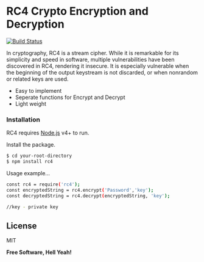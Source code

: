 
# RC4 Crypto Encryption and Decryption



[![Build Status](https://travis-ci.org/joemccann/dillinger.svg?branch=master)](https://github.com/lahirudanushka/sweet-password)

In cryptography, RC4 is a stream cipher. While it is remarkable for its simplicity and speed in software, multiple vulnerabilities have been discovered in RC4, rendering it insecure. It is especially vulnerable when the beginning of the output keystream is not discarded, or when nonrandom or related keys are used.

  - Easy to implement 
  - Seperate functions for Encrypt and Decrypt
  - Light weight



### Installation

RC4 requires [Node.js](https://nodejs.org/) v4+ to run.

Install the package.

```sh
$ cd your-root-directory
$ npm install rc4
```

Usage example...

```sh
const rc4 = require('rc4');
const encryptedString = rc4.encrypt('Password','key');
const decryptedString = rc4.decrypt(encryptedString, 'key');

//key - private key
```



License
----

MIT


**Free Software, Hell Yeah!**

[//]: # (These are reference links used in the body of this note and get stripped out when the markdown processor does its job. There is no need to format nicely because it shouldn't be seen. Thanks SO - http://stackoverflow.com/questions/4823468/store-comments-in-markdown-syntax)


   [dill]: <https://github.com/joemccann/dillinger>
   [git-repo-url]: <https://github.com/joemccann/dillinger.git>
   [john gruber]: <http://daringfireball.net>
   [df1]: <http://daringfireball.net/projects/markdown/>
   [markdown-it]: <https://github.com/markdown-it/markdown-it>
   [Ace Editor]: <http://ace.ajax.org>
   [node.js]: <http://nodejs.org>
   [Twitter Bootstrap]: <http://twitter.github.com/bootstrap/>
   [jQuery]: <http://jquery.com>
   [@tjholowaychuk]: <http://twitter.com/tjholowaychuk>
   [express]: <http://expressjs.com>
   [AngularJS]: <http://angularjs.org>
   [Gulp]: <http://gulpjs.com>

   [PlDb]: <https://github.com/joemccann/dillinger/tree/master/plugins/dropbox/README.md>
   [PlGh]: <https://github.com/joemccann/dillinger/tree/master/plugins/github/README.md>
   [PlGd]: <https://github.com/joemccann/dillinger/tree/master/plugins/googledrive/README.md>
   [PlOd]: <https://github.com/joemccann/dillinger/tree/master/plugins/onedrive/README.md>
   [PlMe]: <https://github.com/joemccann/dillinger/tree/master/plugins/medium/README.md>
   [PlGa]: <https://github.com/RahulHP/dillinger/blob/master/plugins/googleanalytics/README.md>

